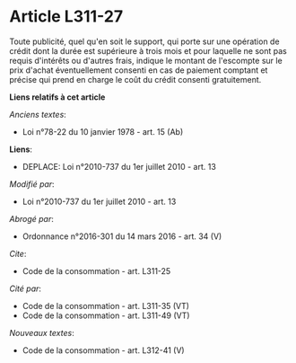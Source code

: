 # Article L311-27

Toute publicité, quel qu'en soit le support, qui porte sur une opération de crédit dont la durée est supérieure à trois mois
et pour laquelle ne sont pas requis d'intérêts ou d'autres frais, indique le montant de l'escompte sur le prix d'achat
éventuellement consenti en cas de paiement comptant et précise qui prend en charge le coût du crédit consenti gratuitement.

**Liens relatifs à cet article**

_Anciens textes_:

  - Loi n°78-22 du 10 janvier 1978 - art. 15 (Ab)

**Liens**:

  - DEPLACE: Loi n°2010-737 du 1er juillet 2010 - art. 13

_Modifié par_:

  - Loi n°2010-737 du 1er juillet 2010 - art. 13

_Abrogé par_:

  - Ordonnance n°2016-301 du 14 mars 2016 - art. 34 (V)

_Cite_:

  - Code de la consommation - art. L311-25

_Cité par_:

  - Code de la consommation - art. L311-35 (VT)
  - Code de la consommation - art. L311-49 (VT)

_Nouveaux textes_:

  - Code de la consommation - art. L312-41 (V)
